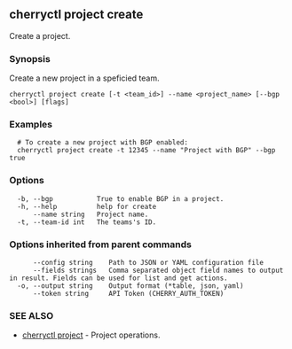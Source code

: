## cherryctl project create

Create a project.

### Synopsis

Create a new project in a speficied team.

```
cherryctl project create [-t <team_id>] --name <project_name> [--bgp <bool>] [flags]
```

### Examples

```
  # To create a new project with BGP enabled:
  cherryctl project create -t 12345 --name "Project with BGP" --bgp true
```

### Options

```
  -b, --bgp           True to enable BGP in a project.
  -h, --help          help for create
      --name string   Project name.
  -t, --team-id int   The teams's ID.
```

### Options inherited from parent commands

```
      --config string    Path to JSON or YAML configuration file
      --fields strings   Comma separated object field names to output in result. Fields can be used for list and get actions.
  -o, --output string    Output format (*table, json, yaml)
      --token string     API Token (CHERRY_AUTH_TOKEN)
```

### SEE ALSO

* [cherryctl project](cherryctl_project.md)	 - Project operations.

